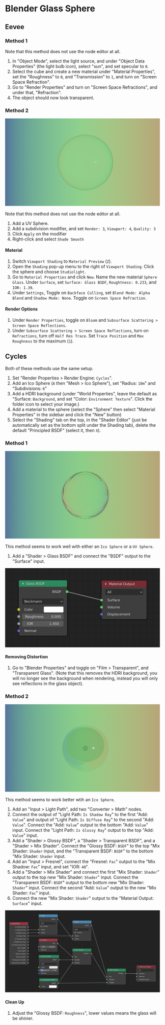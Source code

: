 # Blender Glass Sphere

## Eevee

### Method 1

Note that this method does not use the node editor at all.

1. In "Object Mode", select the light source, and under "Object Data Properties" (the light bulb icon), select "sun", and set specular to `0`.
2. Select the cube and create a new material under "Material Properties", set the "Roughness" to `0`, and "Transmission" to `1`, and turn on "Screen Space Refraction".
3. Go to "Render Properties" and turn on "Screen Space Refractions", and under that, "Refraction".
4. The object should now look transparent.

### Method 2

![Glass 1](assets/blender-glass-eevee-1.png)

Note that this method does not use the node editor at all.

1. Add a UV Sphere.
2. Add a subdivision modifier, and set `Render: 3`, `Viewport: 4`, `Quality: 3`
3. Click `Apply` on the modifier
4. Right-click and select `Shade Smooth`

#### Material

1. Switch `Viewport Shading` to `Material Preview` (`Z`).
2. Open the `Shading` pop-up menu to the right of `Viewport Shading`. Click the sphere and choose `Studiolight`.
3. Go to `Material Properties` and click `New`. Name the new material `Sphere Glass`. Under `Surface`, set `Surface: Glass BSDF`, `Roughtness: 0.233`, and `IOR: 1.39`.
4. Under `Settings`, Toggle on `Backface Culling`, set `Blend Mode: Alpha Blend` and `Shadow Mode: None`. Toggle on `Screen Space Refraction`.

#### Render Options

1. Under `Render Properties`, toggle on `Bloom` and `Subsurface Scattering > Screen Space Reflections`.
2. Under `Subsurface Scattering > Screen Space Reflections`, turn on `Refractions`, turn off `Half Res Trace`. Set `Trace Position` and `Max Roughness` to the maximum (`1`).

## Cycles

Both of these methods use the same setup.

1. Set "Render Properties > Render Engine: `Cycles`".
2. Add an Ico Sphere (`A` then "Mesh > Ico Sphere"), set "Radius: `10m`" and "Subdivisions: `6`"
3. Add a HDRI background (under "World Properties", leave the default as "Surface: `Background`, and set "Color: `Environment Texture`". Click the folder icon to select your image.)
4. Add a material to the sphere (select the "Sphere" then select "Material Properties" in the sidebar and click the "New" button)
5. Select the "Shading" tab on the top, in the "Shader Editor" (just be automatically set as the bottom split under the Shading tab), delete the default "Principled BSDF" (select it, then `X`).

### Method 1

![Glass 1](assets/blender-glass-cycles-1.png)

This method seems to work well with either an `Ico Sphere` or a `UV Sphere`.

1. Add a "Shader > Glass BSDF" and connect the "BSDF" output to the "Surface" input.

[![Glass 1 Nodes](assets/blender-glass-cycles-1-nodes.png)]((assets/blender-glass-cycles-1-nodes.png))

#### Removing Distortion

1. Go to "Blender Properties" and toggle on "Film > Transparent", and "Transparent Glass". (Note that this removes the HDRI background, you will no longer see the background when rendering, instead you will only see reflections in the glass object).

### Method 2

[![Glass 2 Nodes](assets/blender-glass-cycles-2.png)]((assets/blender-glass-cycles-1.png))

This method seems to work better wtih an `Ico Sphere`.

1. Add an "Input > Light Path", add two "Converter > Math" nodes.
2. Connect the output of "Light Path: `Is Shadow Ray`" to the first "Add: `Value`" and output of "Light Path: `Is Diffuse Ray`" to the second "Add: `Value`". Connect the "Add: `Value`" output to the bottom "Add: `Value`" input. Connect the "Light Path: `Is Glossy Ray`" output to the top "Add: `Value`" input.
3. Add a "Shader > Glossy BSDF", a "Shader > Transparent BSDF", and a "Shader > Mix Shader". Connect the "Glossy BSDF: `BSDF`" to the top "Mix Shader: `Shader` input, and the "Transparent BSDF: `BSDF`" to the bottom "Mix Shader: `Shader` input.
4. Add an "Input > Fresnel", connect the "Fresnel: `Fac`" output to the "Mix Shadow: `Fac`" input, and set "IOR: `40`".
5. Add a "Shader > Mix Shader" and connect the first "Mix Shader: `Shader`" output to the top new "Mix Shader: `Shader`" input. Connect the "Transparent BSDF: `BSDF`" output to the bottom new "Mix Shader: `Shader`" input. Connect the second "Add: `Value`" output to the new "Mix Shader: `Fac`" input.
6. Connect the new "Mix Shader: `Shader`" output to the "Material Output: `Surface`" input.

[![Glass 2 Nodes](assets/blender-glass-cycles-2-nodes.png)]((assets/blender-glass-cycles-2-nodes.png))

#### Clean Up

1. Adjust the "Glossy BSDF: `Roughness`", lower values means the glass will be shinier.